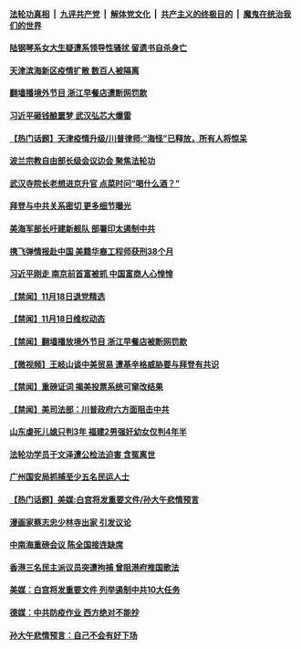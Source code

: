 

####  [法轮功真相](../../../../basic/blob/master/README.md?t=11192231) &nbsp;|&nbsp; [九评共产党](../../../../9ping.md/blob/master/README.md?t=11192231) &nbsp;|&nbsp; [解体党文化](../../../../jtdwh.md/blob/master/README.md?t=11192231)  &nbsp;|&nbsp; [共产主义的终极目的](../../../../gczydzjmd.md/blob/master/README.md?t=11192231) &nbsp;|&nbsp; [魔鬼在统治我们的世界](../../../../mgztzwmdsj.md/blob/master/README.md?t=11192231) 

#### [陆钢琴系女大生疑遭系领导性骚扰 留遗书自杀身亡](../pages/prog204/a102990710.md?t=11192231) 

#### [天津滨海新区疫情扩散 数百人被隔离](../pages/prog204/a102990652.md?t=11192231) 

#### [翻墙播境外节目 浙江早餐店遭断网罚款](../pages/prog204/a102990632.md?t=11192231) 

#### [习近平砸钱酿噩梦 武汉弘芯大爆雷](../pages/prog204/a102990622.md?t=11192231) 

#### [【热门话题】天津疫情升级/川普律师:“海怪”已释放，所有人将惊呆](../pages/prog204/a102990593.md?t=11192231) 

#### [波兰宗教自由部长级会议边会 聚焦法轮功](../pages/prog204/a102990574.md?t=11192231) 

#### [武汉寺院长老想进京升官 点菜时问“喝什么酒？”](../pages/prog204/a102990522.md?t=11192231) 

#### [拜登与中共关系密切 更多细节曝光](../pages/prog204/a102990493.md?t=11192231) 

#### [美海军部长吁建新舰队 部署印太遏制中共](../pages/prog204/a102990428.md?t=11192231) 

#### [携飞弹情报赴中国 美籍华裔工程师获刑38个月](../pages/prog204/a102990414.md?t=11192231) 


#### [习近平刚走 南京前首富被抓 中国富商人心惶惶](../pages/prog204/a102990390.md?t=11192231) 


#### [【禁闻】11月18日退党精选](../pages/prog204/a102990240.md?t=11192231) 

#### [【禁闻】11月18日维权动态](../pages/prog204/a102990242.md?t=11192231) 

#### [【禁闻】翻墙播放境外节目 浙江早餐店被断网罚款](../pages/prog204/a102990233.md?t=11192231) 

#### [【微视频】王岐山谈中美贸易 遭基辛格威胁要与拜登有共识](../pages/prog204/a102990219.md?t=11192231) 

#### [【禁闻】重磅证词 揭美投票系统可窜改结果](../pages/prog204/a102990188.md?t=11192231) 

#### [【禁闻】美司法部：川普政府六方面阻击中共](../pages/prog204/a102990186.md?t=11192231) 

#### [山东虐死儿媳只判3年 福建2男强奸幼女仅判4年半](../pages/prog204/a102990081.md?t=11192231) 

#### [法轮功学员于文泽遭公检法迫害 含冤离世](../pages/prog204/a102990044.md?t=11192231) 

#### [广州国安局抓捕至少五名民运人士](../pages/prog204/a102989918.md?t=11192231) 

#### [【热门话题】美媒:白宫将发重要文件/孙大午悲情预言](../pages/prog204/a102989875.md?t=11192231) 

#### [漫画家蔡志忠少林寺出家 引发议论](../pages/prog204/a102989872.md?t=11192231) 

#### [中南海重磅会议 陈全国接连缺席](../pages/prog204/a102989847.md?t=11192231) 

#### [香港三名民主派议员突遭拘捕 曾阻港府推国歌法](../pages/prog204/a102989822.md?t=11192231) 

#### [美媒：白宫将发重要文件 列举遏制中共10大任务](../pages/prog204/a102989800.md?t=11192231) 

#### [德媒：中共防疫作业 西方绝对不能抄](../pages/prog204/a102989777.md?t=11192231) 

#### [孙大午悲情预言：自己不会有好下场](../pages/prog204/a102989736.md?t=11192231) 


